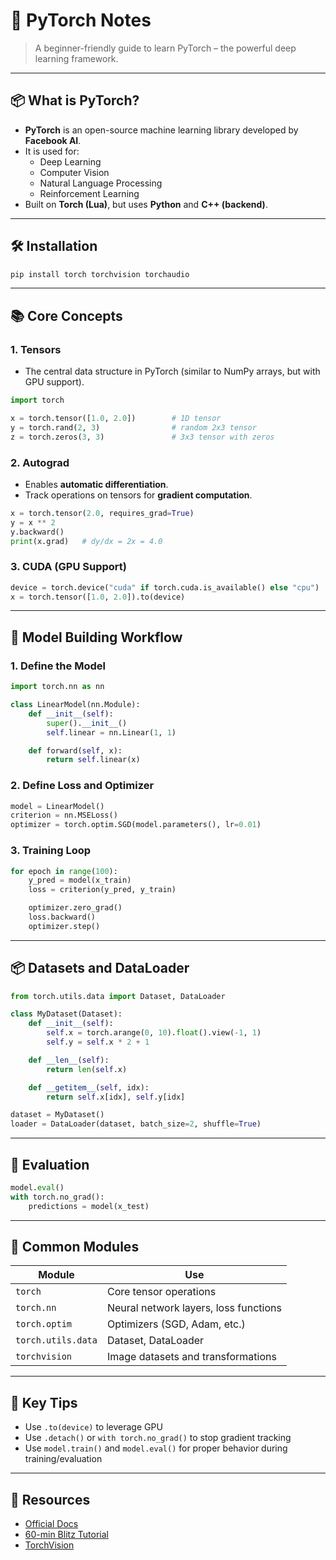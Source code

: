 # 🧠 PyTorch Notes

> A beginner-friendly guide to learn PyTorch – the powerful deep learning framework.

---

## 📦 What is PyTorch?

- **PyTorch** is an open-source machine learning library developed by **Facebook AI**.
- It is used for:
  - Deep Learning
  - Computer Vision
  - Natural Language Processing
  - Reinforcement Learning
- Built on **Torch (Lua)**, but uses **Python** and **C++ (backend)**.

---

## 🛠️ Installation

```bash
pip install torch torchvision torchaudio
```

---

## 📚 Core Concepts

### 1. **Tensors**
- The central data structure in PyTorch (similar to NumPy arrays, but with GPU support).
```python
import torch

x = torch.tensor([1.0, 2.0])        # 1D tensor
y = torch.rand(2, 3)                # random 2x3 tensor
z = torch.zeros(3, 3)               # 3x3 tensor with zeros
```

### 2. **Autograd**
- Enables **automatic differentiation**.
- Track operations on tensors for **gradient computation**.

```python
x = torch.tensor(2.0, requires_grad=True)
y = x ** 2
y.backward()
print(x.grad)   # dy/dx = 2x = 4.0
```

### 3. **CUDA (GPU Support)**
```python
device = torch.device("cuda" if torch.cuda.is_available() else "cpu")
x = torch.tensor([1.0, 2.0]).to(device)
```

---

## 🔧 Model Building Workflow

### 1. Define the Model
```python
import torch.nn as nn

class LinearModel(nn.Module):
    def __init__(self):
        super().__init__()
        self.linear = nn.Linear(1, 1)

    def forward(self, x):
        return self.linear(x)
```

### 2. Define Loss and Optimizer
```python
model = LinearModel()
criterion = nn.MSELoss()
optimizer = torch.optim.SGD(model.parameters(), lr=0.01)
```

### 3. Training Loop
```python
for epoch in range(100):
    y_pred = model(x_train)
    loss = criterion(y_pred, y_train)

    optimizer.zero_grad()
    loss.backward()
    optimizer.step()
```

---

## 📦 Datasets and DataLoader

```python
from torch.utils.data import Dataset, DataLoader

class MyDataset(Dataset):
    def __init__(self):
        self.x = torch.arange(0, 10).float().view(-1, 1)
        self.y = self.x * 2 + 1

    def __len__(self):
        return len(self.x)

    def __getitem__(self, idx):
        return self.x[idx], self.y[idx]

dataset = MyDataset()
loader = DataLoader(dataset, batch_size=2, shuffle=True)
```

---

## 🧪 Evaluation

```python
model.eval()
with torch.no_grad():
    predictions = model(x_test)
```

---

## 📘 Common Modules

| Module          | Use                                      |
|-----------------|-------------------------------------------|
| `torch`         | Core tensor operations                    |
| `torch.nn`      | Neural network layers, loss functions     |
| `torch.optim`   | Optimizers (SGD, Adam, etc.)              |
| `torch.utils.data` | Dataset, DataLoader                 |
| `torchvision`   | Image datasets and transformations        |

---

## 🧠 Key Tips

- Use `.to(device)` to leverage GPU
- Use `.detach()` or `with torch.no_grad()` to stop gradient tracking
- Use `model.train()` and `model.eval()` for proper behavior during training/evaluation

---

## 🔗 Resources

- [Official Docs](https://pytorch.org/docs/stable/index.html)
- [60-min Blitz Tutorial](https://pytorch.org/tutorials/beginner/deep_learning_60min_blitz.html)
- [TorchVision](https://pytorch.org/vision/stable/index.html)

